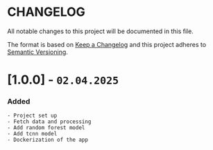 
# CHANGELOG

All notable changes to this project will be documented in this file.

The format is based on [Keep a Changelog](http://keepachangelog.com/en/1.0.0/)
and this project adheres to [Semantic Versioning](http://semver.org/spec/v2.0.0.html).

# [1.0.0] - `02.04.2025`

### Added
    - Project set up
    - Fetch data and processing
    - Add random forest model
    - Add tcnn model
    - Dockerization of the app
    